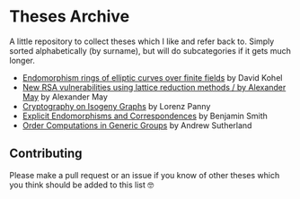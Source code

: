 # Theses Archive

A little repository to collect theses which I like and refer back to. Simply sorted alphabetically (by surname), but will do subcategories if it gets much longer.

- [Endomorphism rings of elliptic curves over finite fields](http://iml.univ-mrs.fr/~kohel/pub/thesis.pdf) by David Kohel
- [New RSA vulnerabilities using lattice reduction methods / by Alexander May](https://digital.ub.uni-paderborn.de/ubpb/urn/urn:nbn:de:hbz:466-20030101205) by Alexander May
- [Cryptography on Isogeny Graphs](https://yx7.cc/docs/phd/thesis.pdf) by Lorenz Panny
- [Explicit Endomorphisms and Correspondences](http://www.ma.rhul.ac.uk/~bensmith/smith-thesis.pdf) by Benjamin Smith
- [Order Computations in Generic Groups](https://math.mit.edu/~drew/sutherland-phd.pdf) by Andrew Sutherland

## Contributing 

Please make a pull request or an issue if you know of other theses which you think should be added to this list 🤓
